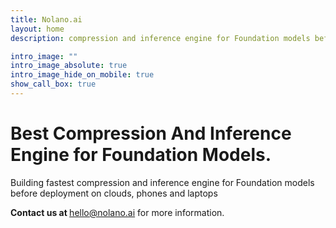 ```yaml
---
title: Nolano.ai
layout: home
description: compression and inference engine for Foundation models before deployment on clouds, phones and laptops

intro_image: ""
intro_image_absolute: true
intro_image_hide_on_mobile: true
show_call_box: true
---
```

# Best Compression And Inference Engine for Foundation Models. 
Building fastest compression and inference engine for Foundation models before deployment on clouds, phones and laptops <br> 

<b> Contact us at </b>  [hello@nolano.ai](mailto:hello@nolano.ai) for more information.

